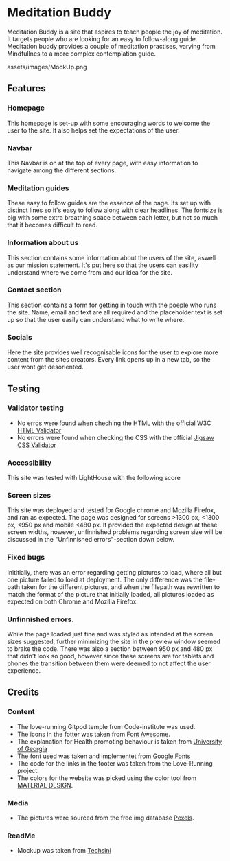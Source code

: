 # Meditation Buddy

Meditation Buddy is a site that aspires to teach people the joy of meditation. It targets people who are looking for an easy to follow-along guide. Meditation buddy provides a couple of meditation practises, varying from Mindfullnes to a more complex contemplation guide.

assets/images/MockUp.png

## Features

### Homepage
This homepage is set-up with some encouraging words to welcome the user to the site. It also helps set the expectations of the user.

### Navbar
This Navbar is on at the top of every page, with easy information to navigate among the different sections.

### Meditation guides
These easy to follow guides are the essence of the page. Its set up with distinct lines so it's easy to follow along with clear headlines. The fontsize is big with some extra breathing space between each letter, but not so much that it becomes difficult to read. 

### Information about us
This section contains some information about the users of the site, aswell as our mission statement. It's put here so that the users can easility understand where we come from and our idea for the site.

### Contact section
This section contains a form for getting in touch with the poeple who runs the site. Name, email and text are all required and the placeholder text is set up so that the user easily can understand what to write where.

### Socials
Here the site provides well recognisable icons for the user to explore more content from the sites creators. Every link opens up in a new tab, so the user wont get desoriented.

## Testing

### Validator testing
* No erros were found when cheching the HTML with the official [W3C HTML Validator](https://validator.w3.org/)
* No errors were found when checking the CSS with the official [Jigsaw CSS Validator](https://jigsaw.w3.org/css-validator/)

### Accessibility
This site was tested with LightHouse with the following score 

### Screen sizes
This site was deployed and tested for Google chrome and Mozilla Firefox, and ran as expected. The page was designed for screens >1300 px, <1300 px, <950 px and mobile <480 px. It provided the expected design at these screen widths, however, unfinnished problems regarding screen size will be discussed in the "Unfinnished errors"-section down below.

### Fixed bugs
Inititially, there was an error regarding getting pictures to load, where all but one picture failed to load at deployment. The only difference was the file-path taken for the different pictures, and when the filepath was rewritten to match the format of the picture that initially loaded, all pictures loaded as expected on both Chrome and Mozilla Firefox.

### Unfinnished errors.
While the page loaded just fine and was styled as intended at the screen sizes suggested, further minimizing the site in the preview window seemed to brake the code. There was also a section between 950 px and 480 px that didn't look so good, however since these screens are for tablets and phones the transition between them were deemed to not affect the user experience. 

## Credits

### Content
* The love-running Gitpod temple from Code-institute was used.
* The icons in the fotter was taken from [Font Awesome](https://https://fontawesome.com/).
* The explanation for Health promoting behaviour is taken from [University of Georgia](https://publichealth.uga.edu/departments/health-promotion-behavior/what-is-health-promotion/)
* The font used was taken and implementet from [Google Fonts](https://fonts.google.com/)
* The code for the links in the footer was taken from the Love-Running project.
* The colors for the website was picked using the color tool from [MATERIAL DESIGN](https://m2.material.io/).

### Media
* The pictures were sourced from the free img database [Pexels](https://www.pexels.com/).

### ReadMe
* Mockup was taken from [Techsini](http://techsini.com/multi-mockup/index.php)